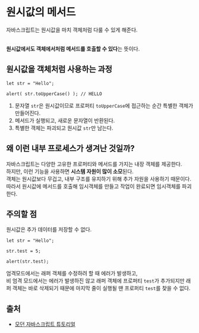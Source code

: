 # 원시값의 메서드

자바스크립트는 원시값을 마치 객체처럼 다룰 수 있게 해준다.<br><br>

**원시값에서도 객체에서처럼 메서드를 호출할 수 있다**는 뜻이다.

## 원시값을 객체처럼 사용하는 과정

```
let str = "Hello";

alert( str.toUpperCase() ); // HELLO
```

1. 문자열 `str`은 원시값이므로 프로퍼티 `toUpperCase`에 접근하는 순간 특별한 객체가 만들어진다.
2. 메서드가 실행되고, 새로운 문자열이 반환된다.
3. 특별한 객체는 파괴되고 원시값 `str`만 남는다.

## 왜 이런 내부 프로세스가 생겨난 것일까?

자바스크립트는 다양한 고유한 프로퍼티와 메서드를 가지는 내장 객체를 제공한다.<br>
하지만, 이런 기능을 사용하면 **시스템 자원이 많이 소모**된다.<br>
객체는 원시값보다 무겁고, 내부 구조를 유지하기 위해 추가 자원을 사용하기 때문이다.<br>
따라서 원시값에 메서드를 호출해 임시객체를 만들고 작업이 완료되면 임시객체를 파괴한다.

## 주의할 점

원시값은 추가 데이터를 저장할 수 없다.

```
let str = "Hello";

str.test = 5;

alert(str.test);
```

엄격모드에서는 래퍼 객체를 수정하려 할 때 에러가 발생하고,<br>
비 엄격 모드에서는 에러가 발생하진 않고 래퍼 객체에 프로퍼티 `test`가 추가되지만 래퍼 객체는 바로 삭제되기 때문에 마지막 줄이 실행될 땐 프로퍼티 `test`를 찾을 수 없다.

## 출처

- [모던 자바스크립트 튜토리얼](https://ko.javascript.info/primitives-methods)
